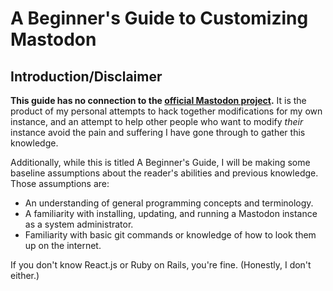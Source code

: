 # A Beginner's Guide to Customizing Mastodon

## Introduction/Disclaimer

**This guide has no connection to the [official Mastodon project](https://github.com/tootsuite/mastodon ).** It is the product of my personal attempts to hack together modifications for my own instance, and an attempt to help other people who want to modify *their* instance avoid the pain and suffering I have gone through to gather this knowledge.

Additionally, while this is titled A Beginner's Guide, I will be making some baseline assumptions about the reader's abilities and previous knowledge. Those assumptions are:

- An understanding of general programming concepts and terminology.
- A familiarity with installing, updating, and running a Mastodon instance as a system administrator.
- Familiarity with basic git commands or knowledge of how to look them up on the internet.

If you don't know React.js or Ruby on Rails, you're fine. (Honestly, I don't either.)
